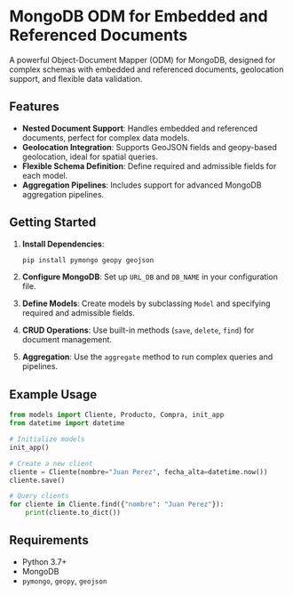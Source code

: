 # **MongoDB ODM for Embedded and Referenced Documents**

A powerful Object-Document Mapper (ODM) for MongoDB, designed for complex schemas with embedded and referenced documents, geolocation support, and flexible data validation.

## **Features**

- **Nested Document Support**: Handles embedded and referenced documents, perfect for complex data models.
- **Geolocation Integration**: Supports GeoJSON fields and geopy-based geolocation, ideal for spatial queries.
- **Flexible Schema Definition**: Define required and admissible fields for each model.
- **Aggregation Pipelines**: Includes support for advanced MongoDB aggregation pipelines.

## **Getting Started**

1. **Install Dependencies**:
   ```bash
   pip install pymongo geopy geojson
   ```

2. **Configure MongoDB**: Set up `URL_DB` and `DB_NAME` in your configuration file.

3. **Define Models**: Create models by subclassing `Model` and specifying required and admissible fields.

4. **CRUD Operations**: Use built-in methods (`save`, `delete`, `find`) for document management.

5. **Aggregation**: Use the `aggregate` method to run complex queries and pipelines.

## **Example Usage**

```python
from models import Cliente, Producto, Compra, init_app
from datetime import datetime

# Initialize models
init_app()

# Create a new client
cliente = Cliente(nombre="Juan Perez", fecha_alta=datetime.now())
cliente.save()

# Query clients
for cliente in Cliente.find({"nombre": "Juan Perez"}):
    print(cliente.to_dict())
```

## **Requirements**

- Python 3.7+
- MongoDB
- `pymongo`, `geopy`, `geojson`

